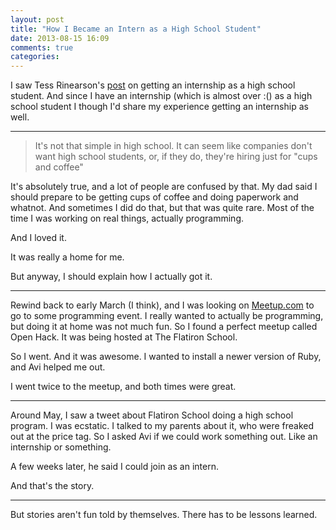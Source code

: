 ```yaml
---
layout: post
title: "How I Became an Intern as a High School Student"
date: 2013-08-15 16:09
comments: true
categories: 
---
```


I saw Tess Rinearson's [post][1] on getting an internship as a high school student. And since I have an internship (which is almost over :() as a high school student I though I'd share my experience getting an internship as well. 

* * * 

> It's not that simple in high school. It can seem like companies don't want high school students, or, if they do, they're hiring just for "cups and coffee"

It's absolutely true, and a lot of people are confused by that. My dad said I should prepare to be getting cups of coffee and doing paperwork and whatnot. And sometimes I did do that, but that was quite rare. Most of the time I was working on real things, actually programming. 

And I loved it. 

It was really a home for me. 

But anyway, I should explain how I actually got it. 

---


Rewind back to early March (I think), and I was looking on [Meetup.com][2] to go to some programming event. I really wanted to actually be programming, but doing it at home was not much fun. So I found a perfect meetup called Open Hack. It was being hosted at The Flatiron School. 

So I went. And it was awesome. I wanted to install a newer version of Ruby, and Avi helped me out. 

I went twice to the meetup, and both times were great. 

---

Around May, I saw a tweet about Flatiron School doing a high school program. I was ecstatic. I talked to my parents about it, who were freaked out at the price tag. So I asked Avi if we could work something out. Like an internship or something. 

A few weeks later, he said I could join as an intern.

And that's the story. 

---

But stories aren't fun told by themselves. There has to be lessons learned. 

[1]: http://tessrinearson.com/blog/?p=651
[2]: http://www.meetup.com